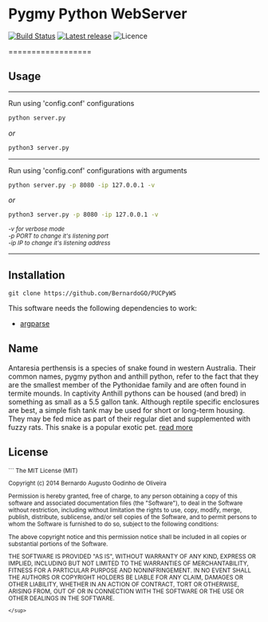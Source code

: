 # Pygmy Python WebServer

[![Build Status](https://travis-ci.org/BernardoGO/Woma-Python-WebServer.svg?branch=master)](https://travis-ci.org/BernardoGO/Woma-Python-WebServer)
[![Latest release](http://img.shields.io/github/release/bernardogo/Woma-Python-WebServer.svg?style=flat)](https://github.com/bernardogo/Woma-Python-WebServer/releases)
![Licence](https://img.shields.io/badge/licence-MIT-red.svg?style=flat)


==================

## Usage

___
Run using 'config.conf' configurations

```bash 
python server.py
```
_or_
```bash
python3 server.py
``` 
___
Run using 'config.conf' configurations with arguments

```bash
python server.py -p 8080 -ip 127.0.0.1 -v
```
_or_
```bash
python3 server.py -p 8080 -ip 127.0.0.1 -v

``` 
_<sup> -v for verbose mode</sup>_ <br>
_<sup> -p PORT to change it's listening port</sup>_ <br>
_<sup> -ip IP to change it's listening address</sup>_ <br>

___


## Installation

```
git clone https://github.com/BernardoGO/PUCPyWS
```

This software needs the following dependencies to work:
* [argparse](https://pypi.python.org/pypi/argparse)


## Name
Antaresia perthensis is a species of snake found in western Australia. Their common names, pygmy python and anthill python, refer to the fact that they are the smallest member of the Pythonidae family and are often found in termite mounds. In captivity Anthill pythons can be housed (and bred) in something as small as a 5.5 gallon tank. Although reptile specific enclosures are best, a simple fish tank may be used for short or long-term housing. They may be fed mice as part of their regular diet and supplemented with fuzzy rats. This snake is a popular exotic pet. [read more](http://en.wikipedia.org/wiki/Antaresia_perthensis)

License
-------
<sup>
```
The MIT License (MIT)

Copyright (c) 2014 Bernardo Augusto Godinho de Oliveira

Permission is hereby granted, free of charge, to any person obtaining a copy
of this software and associated documentation files (the "Software"), to deal
in the Software without restriction, including without limitation the rights
to use, copy, modify, merge, publish, distribute, sublicense, and/or sell
copies of the Software, and to permit persons to whom the Software is
furnished to do so, subject to the following conditions:

The above copyright notice and this permission notice shall be included in all
copies or substantial portions of the Software.

THE SOFTWARE IS PROVIDED "AS IS", WITHOUT WARRANTY OF ANY KIND, EXPRESS OR
IMPLIED, INCLUDING BUT NOT LIMITED TO THE WARRANTIES OF MERCHANTABILITY,
FITNESS FOR A PARTICULAR PURPOSE AND NONINFRINGEMENT. IN NO EVENT SHALL THE
AUTHORS OR COPYRIGHT HOLDERS BE LIABLE FOR ANY CLAIM, DAMAGES OR OTHER
LIABILITY, WHETHER IN AN ACTION OF CONTRACT, TORT OR OTHERWISE, ARISING FROM,
OUT OF OR IN CONNECTION WITH THE SOFTWARE OR THE USE OR OTHER DEALINGS IN THE
SOFTWARE.
```
</sup>

